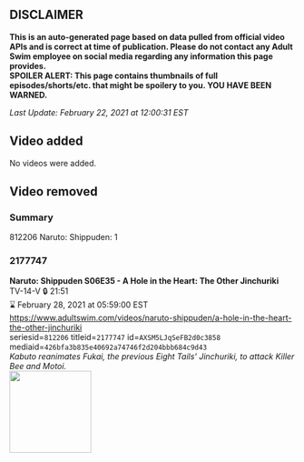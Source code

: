 ## DISCLAIMER
**This is an auto-generated page based on data pulled from official video APIs and is correct at time of publication. Please do not contact any Adult Swim employee on social media regarding any information this page provides.**  
**SPOILER ALERT: This page contains thumbnails of full episodes/shorts/etc. that might be spoilery to you. YOU HAVE BEEN WARNED.**  

_Last Update: February 22, 2021 at 12:00:31 EST_
## Video added
No videos were added.  
## Video removed
### Summary
812206 Naruto: Shippuden: 1  
### 2177747
**Naruto: Shippuden S06E35 - A Hole in the Heart: The Other Jinchuriki**  
TV-14-V 🔒 21:51  
⌛ February 28, 2021 at 05:59:00 EST  
https://www.adultswim.com/videos/naruto-shippuden/a-hole-in-the-heart-the-other-jinchuriki  
seriesid=`812206` titleid=`2177747` id=`AXSM5LJqSeFB2d0c3858` mediaid=`426bfa3b835e40692a74746f2d204bbb684c9d43`  
_Kabuto reanimates Fukai, the previous Eight Tails' Jinchuriki, to attack Killer Bee and Motoi._  
<a href="https://media.cdn.adultswim.com/uploads/20200914/thumbnails/2_20914953489-narutoshippuden_318_AHoleintheHeart.jpg"><img src="https://media.cdn.adultswim.com/uploads/20200914/thumbnails/2_20914953489-narutoshippuden_318_AHoleintheHeart.jpg" height="144px" /></a>
